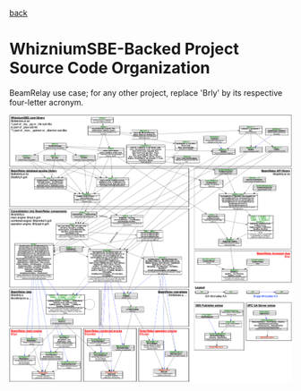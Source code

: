 [back](./README.md)

# WhizniumSBE-Backed Project Source Code Organization

BeamRelay use case; for any other project, replace 'Brly' by its respective four-letter acronym.

![](sbeincl/include_structure.jpg)
